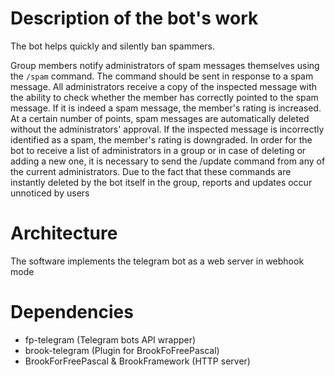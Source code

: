 
# Description of the bot's work
The bot helps quickly and silently ban spammers. 
 
Group members notify administrators of spam messages themselves using the `/spam` command. 
The command should be sent in response to a spam message.
All administrators receive a copy of the inspected message with the ability to check whether the member has correctly pointed to the spam message. 
If it is indeed a spam message, the member's rating is increased. 
At a certain number of points, spam messages are automatically deleted without the administrators' approval. 
If the inspected message is incorrectly identified as a spam, the member's rating is downgraded.
In order for the bot to receive a list of administrators in a group or in case of deleting or adding a new one, it is necessary to send the /update command from any of the current administrators.
Due to the fact that these commands are instantly deleted by the bot itself in the group, reports and updates occur unnoticed by users

# Architecture
The software implements the telegram bot as a web server in webhook mode

# Dependencies
- fp-telegram (Telegram bots API wrapper)
- brook-telegram (Plugin for BrookFoFreePascal)
- BrookForFreePascal & BrookFramework (HTTP server)

